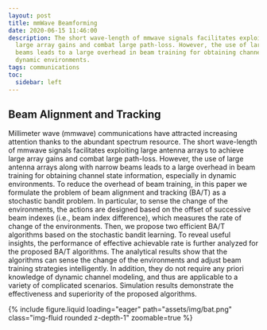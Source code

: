```yaml
---
layout: post
title: mmWave Beamforming
date: 2020-06-15 11:46:00
description: The short wave-length of mmwave signals facilitates exploiting large antenna arrays to achieve 
  large array gains and combat large path-loss. However, the use of large antenna arrays along with narrow 
  beams leads to a large overhead in beam training for obtaining channel state information, especially in 
  dynamic environments. 
tags: communications
toc:
  sidebar: left
---
```


## Beam Alignment and Tracking

Millimeter wave (mmwave) communications have attracted increasing attention thanks to the abundant spectrum 
resource. The short wave-length of mmwave signals facilitates exploiting large antenna arrays to achieve large 
array gains and combat large path-loss. However, the use of large antenna arrays along with narrow beams leads 
to a large overhead in beam training for obtaining channel state information, especially in dynamic environments. 
To reduce the overhead of beam training, in this paper we formulate the problem of beam alignment and tracking (BA/T) 
as a stochastic bandit problem. In particular, to sense the change of the environments, the actions are designed 
based on the offset of successive beam indexes (i.e., beam index difference), which measures the rate of change 
of the environments. Then, we propose two efficient BA/T algorithms based on the stochastic bandit learning. To 
reveal useful insights, the performance of effective achievable rate is further analyzed for the proposed BA/T 
algorithms. The analytical results show that the algorithms can sense the change of the environments and adjust 
beam training strategies intelligently. In addition, they do not require any priori knowledge of dynamic channel 
modeling, and thus are applicable to a variety of complicated scenarios. Simulation results demonstrate the 
effectiveness and superiority of the proposed algorithms.

<div class="row mt-3">
    <div class="col-sm mt-3 mt-md-0">
        {% include figure.liquid loading="eager" path="assets/img/bat.png" class="img-fluid rounded z-depth-1" zoomable=true %}
    </div>
</div>
